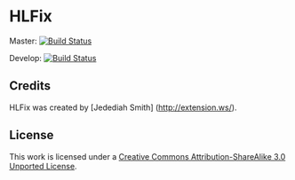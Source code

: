 # HLFix #
Master: [![Build Status](https://travis-ci.org/kriswema/hlfix.png?branch=master)](https://travis-ci.org/kriswema/hlfix)

Develop: [![Build Status](https://travis-ci.org/kriswema/hlfix.png?branch=develop)](https://travis-ci.org/kriswema/hlfix)

## Credits ##
HLFix was created by [Jedediah Smith] (http://extension.ws/).

## License ##
This work is licensed under a [Creative Commons Attribution-ShareAlike 3.0 Unported License](http://creativecommons.org/licenses/by-sa/3.0/).
